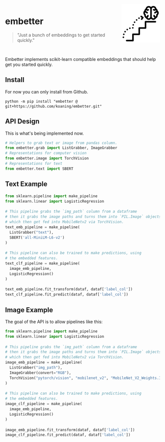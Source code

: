 <img src="icon.png" width="125" height="125" align="right" />

# embetter

> "Just a bunch of embeddings to get started quickly."

<br> 

Embetter implements scikit-learn compatible embeddings that should help get you started quickly.

## Install 

For now you can only install from Github. 

```
python -m pip install "embetter @ git+https://github.com/koaning/embetter.git"
```

## API Design 

This is what's being implemented now. 

```python
# Helpers to grab text or image from pandas column.
from embetter.grab import ListGrabber, ImageGrabber
# Representations for computer vision
from embetter.image import TorchVision
# Representations for text
from embetter.text import SBERT
```


## Text Example

```python
from sklearn.pipeline import make_pipeline 
from sklearn.linear import LogisticRegression

# This pipeline grabs the `img_path` column from a dataframe
# then it grabs the image paths and turns them into `PIL.Image` objects
# which then get fed into MobileNetv2 via TorchVision.
text_emb_pipeline = make_pipeline(
  ListGrabber("text"),
  SBERT('all-MiniLM-L6-v2')
)

# This pipeline can also be trained to make predictions, using
# the embedded features. 
text_clf_pipeline = make_pipeline(
  image_emb_pipeline,
  LogisticRegression()
)

text_emb_pipeline.fit_transform(dataf, dataf['label_col'])
text_clf_pipeline.fit_predict(dataf, dataf['label_col'])
```

## Image Example

The goal of the API is to allow pipelines like this: 

```python
from sklearn.pipeline import make_pipeline 
from sklearn.linear import LogisticRegression

# This pipeline grabs the `img_path` column from a dataframe
# then it grabs the image paths and turns them into `PIL.Image` objects
# which then get fed into MobileNetv2 via TorchVision.
image_emb_pipeline = make_pipeline(
  ListGrabber("img_path"),
  ImageGrabber(convert="RGB"),
  TorchVision("pytorch/vision", "mobilenet_v2", "MobileNet_V2_Weights.IMAGENET1K_V2")
)

# This pipeline can also be trained to make predictions, using
# the embedded features. 
image_clf_pipeline = make_pipeline(
  image_emb_pipeline,
  LogisticRegression()
)

image_emb_pipeline.fit_transform(dataf, dataf['label_col'])
image_clf_pipeline.fit_predict(dataf, dataf['label_col'])
```
